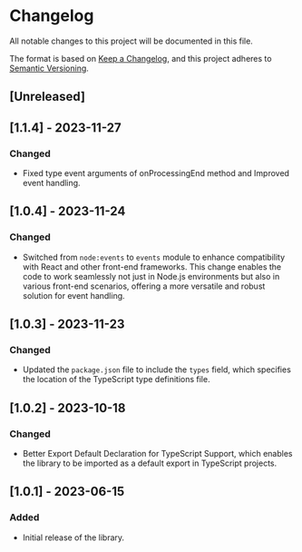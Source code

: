 # Changelog

All notable changes to this project will be documented in this file.

The format is based on [Keep a Changelog](https://keepachangelog.com/en/1.0.0/),
and this project adheres to [Semantic Versioning](https://semver.org/spec/v2.0.0.html).

## [Unreleased]

## [1.1.4] - 2023-11-27
### Changed
- Fixed type event arguments of onProcessingEnd method and Improved event handling. 

## [1.0.4] - 2023-11-24
### Changed
- Switched from `node:events` to `events` module to enhance compatibility with React and other front-end frameworks. This change enables the code to work seamlessly not just in Node.js environments but also in various front-end scenarios, offering a more versatile and robust solution for event handling.

## [1.0.3] - 2023-11-23
### Changed
- Updated the `package.json` file to include the `types` field, which specifies the location of the TypeScript type definitions file.

## [1.0.2] - 2023-10-18
### Changed
- Better Export Default Declaration for TypeScript Support, which enables the library to be imported as a default export in TypeScript projects.

## [1.0.1] - 2023-06-15
### Added
- Initial release of the library.
